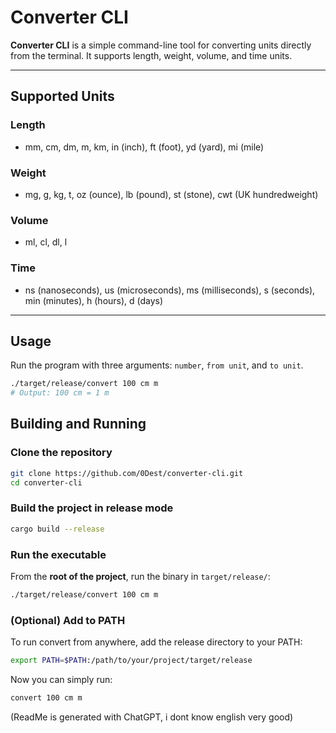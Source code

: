 # Converter CLI

**Converter CLI** is a simple command-line tool for converting units directly from the terminal. It supports length, weight, volume, and time units.

---

## Supported Units

### Length
- mm, cm, dm, m, km, in (inch), ft (foot), yd (yard), mi (mile)

### Weight
- mg, g, kg, t, oz (ounce), lb (pound), st (stone), cwt (UK hundredweight)

### Volume
- ml, cl, dl, l

### Time
- ns (nanoseconds), us (microseconds), ms (milliseconds), s (seconds), min (minutes), h (hours), d (days)

---

## Usage

Run the program with three arguments: `number`, `from unit`, and `to unit`.  

```bash
./target/release/convert 100 cm m
# Output: 100 cm = 1 m
```

## Building and Running

### Clone the repository
```bash
git clone https://github.com/0Dest/converter-cli.git
cd converter-cli
```
### Build the project in release mode
```bash
cargo build --release
```
### Run the executable

From the **root of the project**, run the binary in `target/release/`:
```bash
./target/release/convert 100 cm m
```
### (Optional) Add to PATH

To run convert from anywhere, add the release directory to your PATH:
```bash
export PATH=$PATH:/path/to/your/project/target/release
```

Now you can simply run:
```bash
convert 100 cm m
```

(ReadMe is generated with ChatGPT, i dont know english very good)
